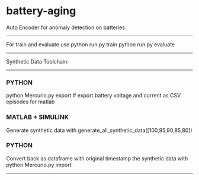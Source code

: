 # battery-aging
Auto Encoder for anomaly detection on batteries

**************************
For train and evaluate use 
python run.py train
python run.py evaluate

**************************
Synthetic Data Toolchain:
**************************
### PYTHON ###
python Mercurio.py export # export battery voltage and current as CSV episodes for matlab
### MATLAB + SIMULINK ###
Generate synthetic data with generate_all_synthetic_data([100,95,90,85,80])
### PYTHON ###
Convert back as dataframe with original timestamp the synthetic data with
python Mercurio.py import
**************************

